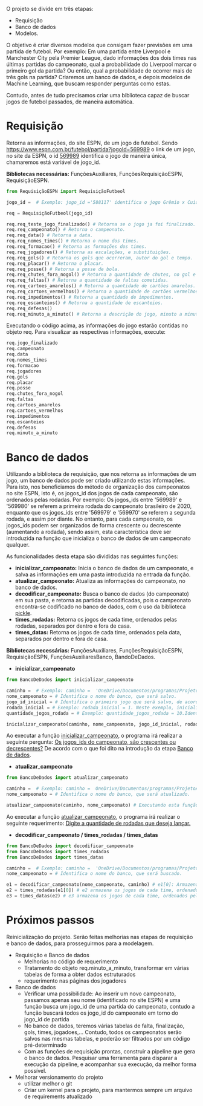 O projeto se divide em três etapas: 

- Requisição
- Banco de dados
- Modelos.

O objetivo é criar diversos modelos que consigam fazer previsões em uma partida de futebol. Por exemplo: Em uma partida entre Liverpool e Manchester City pela Premier League, dado informações dos dois times nas últimas partidas do campeonato, qual a probabilidade do Liverpool marcar o primeiro gol da partida? Ou então, qual a probabilidade de ocorrer mais de três gols na partida? Criaremos um banco de dados, e depois modelos de Machine Learning, que buscam responder perguntas como estas.

Contudo, antes de tudo precisamos criar uma biblioteca capaz de buscar jogos de futebol passados, de maneira automática.

# Requisição

Retorna as informações, do site ESPN, de um jogo de futebol. Sendo https://www.espn.com.br/futebol/partida?jogoId=569989 o link de um jogo, no site da ESPN, o id <u>569989</u> identifica o jogo de maneira única, chamaremos está variável de jogo_id.

**Bibliotecas necessárias:** FunçõesAuxiliares, FunçõesRequisiçãoESPN, RequisiçãoESPN.

~~~~python
from RequisiçãoESPN import RequisiçãoFutbeol

jogo_id =  # Exemplo: jogo_id ='588117' identifica o jogo Grêmio x Cuiabá, pela Copa do Brasil. 

req = RequisiçãoFutbeol(jogo_id)

req.req_teste_jogo_finalizado() # Retorna se o jogo ja foi finalizado.
req.req_campeonato() # Retorna o campeonato.
req.req_data() # Retorna a data.
req.req_nomes_times() # Retorna o nome dos times.
req.req_formacao() # Retorna as formações dos times.
req.req_jogadores() # Retorna as escalações, e substituições.
req.req_gols() # Retorna os gols que ocorreram, autor do gol e tempo. 
req.req_placar() # Retorna o placar. 
req.req_posse() # Retorna a posse de bola.
req.req_chutes_fora_nogol() # Retorna a quantidade de chutes, no gol e fora do gol.
req.req_faltas() # Retorna a quantidade de faltas cometidas.
req.req_cartoes_amarelos() # Retorna a quantidade de cartões amarelos.
req.req_cartoes_vermelhos() # Retorna a quantidade de cartões vermelhos.
req.req_impedimentos() # Retorna a quantidade de impedimentos.
req.req_escanteios() # Retorna a quantidade de escanteios.
req.req_defesas() 
req.req_minuto_a_minuto() # Retorna a descrição do jogo, minuto a minuto.
~~~~

Executando o código acima, as informações do jogo estarão contidas no objeto req. Para visualizar as respectivas informações, execute:

~~~~python
req.jogo_finalizado
req.campeonato
req.data
req.nomes_times
req.formacao
req.jogadores
req.gols
req.placar
req.posse
req.chutes_fora_nogol
req.faltas
req.cartoes_amarelos
req.cartoes_vermelhos
req.impedimentos
req.escanteios
req.defesas
req.minuto_a_minuto
~~~~

# Banco de dados

Utilizando a biblioteca de requisição, que nos retorna as informações de um jogo, um banco de dados pode ser criado utilizando estas informações. Para isto, nos beneficiamos do método de organização dos campeonatos no site ESPN, isto é, os jogos_id dos jogos de cada campeonato, são ordenados pelas rodadas. Por exemplo: Os jogos_ids entre '569989' e '569980' se referem a primeira rodada do campeonato brasileiro de 2020, enquanto que os jogos_ids entre '569979' e '569970' se referem a segunda rodada, e assim por diante. No entanto, para cada campeonato, os jogos_ids podem ser organizados de forma crescente ou decrescente (aumentando a rodada), sendo assim,  esta característica deve ser introduzida na função que inicializa o banco de dados de um campeonato qualquer.

As funcionalidades desta etapa são divididas nas seguintes funções:

- **inicializar_campeonato:** Inicia o banco de dados de um campeonato, e salva as informações em uma pasta introduzida na entrada da função.
-  **atualizar_campeonato:** Atualiza as informações do campeonato, no banco de dados. 
- **decodificar_campeonato:** Busca o banco de dados (do campeonato) em sua pasta, e retorna as partidas decodificadas, pois o campeonato encontra-se codificado no banco de dados, com o uso da biblioteca <u>pickle</u>.
- **times_rodadas:** Retorna os jogos de cada time, ordenados pelas rodadas, separados por dentro e fora de casa.
- **times_datas:** Retorna os jogos de cada time, ordenados pela data, separados por dentro e fora de casa.

**Bibliotecas necessárias:** FunçõesAuxiliares, FunçõesRequisiçãoESPN, RequisiçãoESPN, FunçõesAuxiliaresBanco, BandoDeDados.

- **inicializar_campeonato**

~~~~python
from BancoDeDados import inicializar_campeonato

caminho =  # Exemplo: caminho =  'OneDrive/Documentos/programas/ProjetoAposta/bancodedados/campeonatos/'.Identifica em qual pasta o banco será salvo. 
nome_campeonato = # Identifica o nome do banco, que será salvo.
jogo_id_inicial = # Identifica o primeiro jogo que será salvo, de acordo com a introdução da etapa Banco de dados.
rodada_inicial = # Exemplo: rodada_inicial = 1. Neste exemplo, inicializamos o campeonato na primeira rodada. 
quantidade_jogos_rodada = # Exemplo: quantidade_jogos_rodada = 10.Identifica quantos jogos ocorrem em uma rodada.

inicializar_campeonato(caminho, nome_campeonato, jogo_id_inicial, rodada_inicial, quantidade_jogos_rodada) # Executando esta função, o banco do campeonato será inicializado, e salvo na pasta fornecida pela variável caminho.
~~~~

Ao executar a função <u>inicializar_campeonato</u>, o programa irá realizar a seguinte pergunta: <u>Os jogos_ids do campeonato, são crescentes ou decrescentes?</u> De acordo com o que foi dito na introdução da etapa <u>Banco de dados</u>.

- **atualizar_campeonato**

~~~~python
from BancoDeDados import atualizar_campeonato

caminho =  # Exemplo: caminho =  OneDrive/Documentos/programas/ProjetoAposta/bancodedados/campeonatos/'.Identifica em qual pasta o banco, que será atualizado, esta salvo.
nome_campeonato = # Identifica o nome do banco, que será atualizado.

atualizar_campeonato(caminho, nome_campeonato) # Executando esta função, o campeonato será atualizado.
~~~~

Ao executar a função <u>atualizar_campeonato</u>, o programa irá realizar o seguinte requerimento: <u>Digite a quantidade de rodadas que deseja lançar.</u>

- **decodificar_campeonato / times_rodadas / times_datas**

~~~~python
from BancoDeDados import decodificar_campeonato
from BancoDeDados import times_rodadas
from BancoDeDados import times_datas

caminho =  # Exemplo: caminho =  'OneDrive/Documentos/programas/ProjetoAposta/bancodedados/campeonatos/'.Identifica em qual pasta o banco, que será buscado, esta salvo.
nome_campeonato = # Identifica o nome do banco, que será buscado.

e1 = decodificar_campeonato(nome_campeonato, caminho) # e1[0]: Armazena todas as rodadas do campeonato, lançados no banco de dados. e1[1]: Armazena informações do campeonato.
e2 = times_rodadas(e1[0]) # e2 armazena os jogos de cada time, ordenados pelas rodadas, separados por dentro e fora de casa.
e3 = times_datas(e2) # e3 armazena os jogos de cada time, ordenados pela data, separados por dentro e fora de casa.
~~~~

# Próximos passos

Reinicialização do projeto. Serão feitas melhorias nas etapas de requisição e banco de dados, para prosseguirmos para a modelagem.

- Requisição e Banco de dados
  - Melhorias no código de requerimento
  - Tratamento do objeto req.minuto_a_minuto, transformar em várias tabelas de forma a obter dados estruturados
  - requerimento nas páginas dos jogadores
- Banco de dados
  - Verificar uma possibilidade: Ao inserir um novo campeonato, passamos apenas seu nome (identificado no site ESPN) e uma função busca um jogo_id de uma partida do campeonato, contudo a função buscará todos os jogo_id do campeonato em torno do jogo_id de partida
  - No banco de dados, teremos várias tabelas de falta, finalização, gols, times, jogadoes,... Contudo, todos os campeonatos serão salvos nas mesmas tabelas, e poderão ser filtrados por um código pré-determinado
  - Com as funções de requisição prontas, construir a pipeline que gera o banco de dados. Pesquisar uma ferramenta para disparar a execução da pipeline, e acompanhar sua execução, da melhor forma possível.
- Melhorar versionamento do projeto
  - utilizar melhor o git
  - Criar um kernel para o projeto, para mantermos sempre um arquivo de requirements atualizado